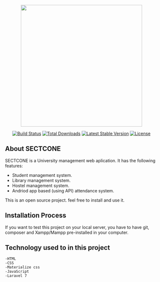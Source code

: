 <p align="center"><img src="https://res.cloudinary.com/dtfbvvkyp/image/upload/v1566331377/laravel-logolockup-cmyk-red.svg" width="400"></p>

<p align="center">
<a href="https://travis-ci.org/laravel/framework"><img src="https://travis-ci.org/laravel/framework.svg" alt="Build Status"></a>
<a href="https://packagist.org/packages/laravel/framework"><img src="https://poser.pugx.org/laravel/framework/d/total.svg" alt="Total Downloads"></a>
<a href="https://packagist.org/packages/laravel/framework"><img src="https://poser.pugx.org/laravel/framework/v/stable.svg" alt="Latest Stable Version"></a>
<a href="https://packagist.org/packages/laravel/framework"><img src="https://poser.pugx.org/laravel/framework/license.svg" alt="License"></a>
</p>

## About SECTCONE

SECTCONE is a University management web aplication. It has the following features:
- Student management system.
- Library management system.
- Hostel management system.
- Andriod app based (using API) attendance system.

This is an open source project. feel free to install and use it.

## Installation Process
If you want to test this project on your local server, you have to have git, composer and Xampp/Mampp pre-installed in your computer.


## Technology used to in this project
    -HTML
    -CSS
    -Materialize css
    -JavaScript
    -Laravel 7
